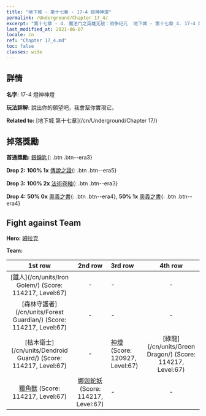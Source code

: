 ```yaml
---
title: "地下城 - 第十七章 - 17-4 燈神神燈"
permalink: /Underground/Chapter 17_4/
excerpt: "第十七章 - 4. 魔法门之英雄无敌：战争纪元  地下城 - 第十七章_4. 17-4 燈神神燈"
last_modified_at: 2021-06-07
locale: cn
ref: "Chapter 17_4.md"
toc: false
classes: wide
---
```


## 詳情

 **名字:** 17-4 燈神神燈

 **玩法詳解:**       說出你的願望吧，我會幫你實現它。

 **Related to:** [地下城 第十七章](/cn/Underground/Chapter 17/)

## 掉落獎勵

 **首通獎勵:** [銀鑰匙](/cn/Items/con_693/){: .btn .btn--era3}

 **Drop 2:** **100% 1x** [傳說之證](/cn/Items/mat_67/){: .btn .btn--era5}

 **Drop 3:** **100% 2x** [法術卷軸](/cn/Items/con_694/){: .btn .btn--era3}

 **Drop 4:** **50% 0x** [奧義之書](/cn/Items/mat_60/){: .btn .btn--era4}, **50% 1x** [奧義之書](/cn/Items/mat_60/){: .btn .btn--era4}


## Fight against Team
 **Hero:** [姆拉克](/cn/heroes/Mullich/)

 **Team:**


  | 1st row | 2nd row | 3rd row | 4th row |
  |:----:|:----:|:----|:----:|
  | [鐵人](/cn/units/Iron Golem/) (Score: 114217, Level:67)  | - | - | - |
  | [森林守護者](/cn/units/Forest Guardian/) (Score: 114217, Level:67)  | - | - | - |
  | [枯木衛士](/cn/units/Dendroid Guard/) (Score: 114217, Level:67)  | - | [神燈](/cn/units/Genie/) (Score: 120927, Level:67)  | [綠龍](/cn/units/Green Dragon/) (Score: 114217, Level:67)  |
  | [獨角獸](/cn/units/Unicorn/) (Score: 114217, Level:67)  | [娜迦蛇妖](/cn/units/Naga/) (Score: 114217, Level:67)  | - | - |


